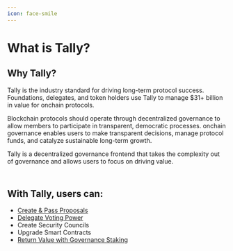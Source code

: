 ```yaml
---
icon: face-smile
---
```


# What is Tally?

## Why Tally?

Tally is the industry standard for driving long-term protocol success. Foundations, delegates,  and token holders use Tally to manage $31+ billion in value for onchain protocols.

Blockchain protocols should operate through decentralized governance to allow members to participate in transparent, democratic processes. onchain governance enables users to make transparent decisions, manage protocol funds, and catalyze sustainable long-term growth.&#x20;

Tally is a decentralized governance frontend that takes the complexity out of governance and allows users to focus on driving value.

\
With Tally, users can:&#x20;
----------------------------

* [Create & Pass Proposals](../../how-to-use-tally/proposals/creating-proposals/)
* [Delegate Voting Power](../../how-to-use-tally/delegate-on-tally/)
* Create Security Councils&#x20;
* Upgrade Smart Contracts
* [Return Value with Governance Staking ](../enterprise-features/staker/)
